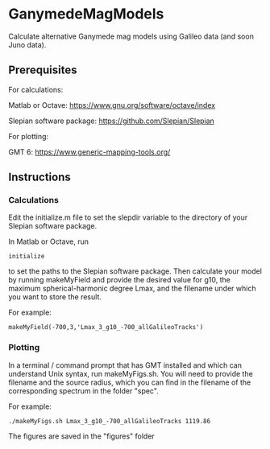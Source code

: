 # GanymedeMagModels

Calculate alternative Ganymede mag models using Galileo data (and soon Juno data).

## Prerequisites

For calculations:

Matlab or Octave: https://www.gnu.org/software/octave/index

Slepian software package: https://github.com/Slepian/Slepian

For plotting:

GMT 6: https://www.generic-mapping-tools.org/

## Instructions

### Calculations

Edit the initialize.m file to set the slepdir variable to the directory of your Slepian software package.

In Matlab or Octave, run

`initialize`

to set the paths to the Slepian software package. 
Then calculate your model by running makeMyField and provide the desired value for g10, 
the maximum spherical-harmonic degree Lmax, and the filename under which you want to store the result.

For example:

`makeMyField(-700,3,'Lmax_3_g10_-700_allGalileoTracks')`

### Plotting

In a terminal / command prompt that has GMT installed and which can understand Unix syntax, run makeMyFigs.sh. 
You will need to provide the filename and the source radius, which you can find in the filename of the corresponding spectrum 
in the folder "spec".

For example:

`./makeMyFigs.sh Lmax_3_g10_-700_allGalileoTracks 1119.86`

The figures are saved in the "figures" folder

